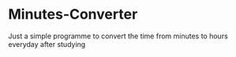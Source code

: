 # Minutes-Converter

Just a simple programme to convert the time from minutes to hours everyday after studying

